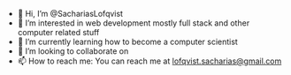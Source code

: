 - 👋 Hi, I’m @SachariasLofqvist
- 👀 I’m interested in web development mostly full stack and other computer related stuff
- 🌱 I’m currently learning how to become a computer scientist
- 💞️ I’m looking to collaborate on
- 📫 How to reach me: You can reach me at
   lofqvist.sacharias@gmail.com

<!---
ArmedMumin/ArmedMumin is a ✨ special ✨ repository because its `README.md` (this file) appears on your GitHub profile.
You can click the Preview link to take a look at your changes.
--->
